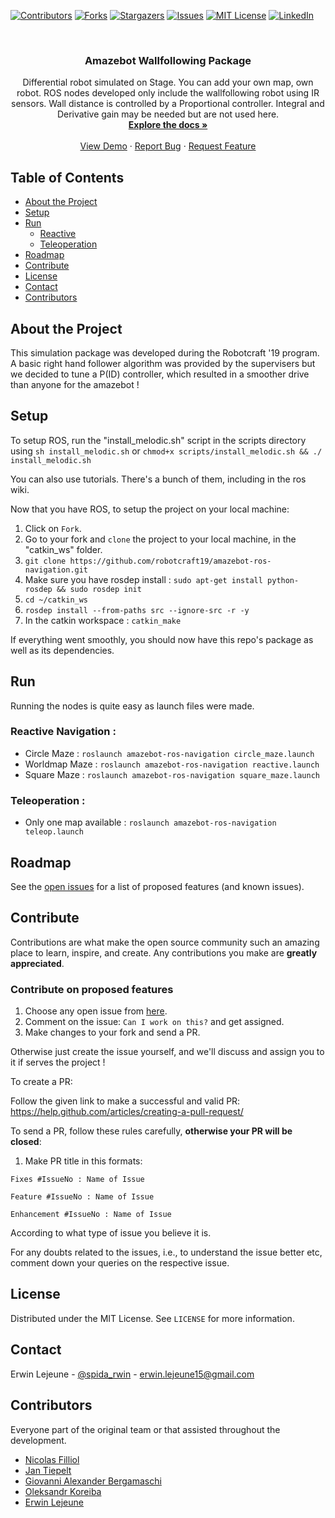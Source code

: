 [![Contributors][contributors-shield]][contributors-url]
[![Forks][forks-shield]][forks-url]
[![Stargazers][stars-shield]][stars-url]
[![Issues][issues-shield]][issues-url]
[![MIT License][license-shield]][license-url]
[![LinkedIn][linkedin-shield]][linkedin-url]

<br />
<p align="center">
  <a href="https://github.com/robotcraft19/amazebot-ros-navigation>
    <img src="https://raw.githubusercontent.com/robotcraft19/amazebot-ros-navigation/master/images/logo_amazebot.png" alt="Logo" width="100" height="100">
  </a>

  <h3 align="center">Amazebot Wallfollowing Package</h3>

  <p align="center">
    Differential robot simulated on Stage. You can add your own map, own robot. ROS nodes developed only include the wallfollowing robot using IR sensors. Wall distance is controlled by a Proportional controller. Integral and Derivative gain may be needed but are not used here.
    <br />
    <a href="https://github.com/robotcraft19/amazebot-ros-navigation"><strong>Explore the docs »</strong></a>
    <br />
    <br />
    <a href="https://github.com/robotcraft19/amazebot-ros-navigation">View Demo</a>
    ·
    <a href="https://github.com/robotcraft19/amazebot-ros-navigation/issues">Report Bug</a>
    ·
    <a href="https://github.com/robotcraft19/amazebot-ros-navigation/issues">Request Feature</a>
  </p>
</p>

## Table of Contents

* [About the Project](#about-the-project)
* [Setup](#setup)
* [Run](#run)
  * [Reactive](#reactive-navigation)
  * [Teleoperation](#teleoperation)
* [Roadmap](#roadmap)
* [Contribute](#contribute)
* [License](#license)
* [Contact](#contact)
* [Contributors](#contributors)

## About the Project

<p align="center">
  <a href="https://github.com/robotcraft19/amazebot-ros-navigation>
    <img src="https://raw.githubusercontent.com/robotcraft19/amazebot-ros-navigation/master/images/maze.png" alt="About" width="300" height="160">
  </a>
</p>

This simulation package was developed during the Robotcraft '19 program. A basic right hand follower algorithm was provided by the supervisers but we decided to tune a P(ID) controller, which resulted in a smoother drive than anyone for the amazebot ! 

## Setup

To setup ROS, run the "install_melodic.sh" script in the scripts directory using `sh install_melodic.sh` or `chmod+x scripts/install_melodic.sh && ./ install_melodic.sh`

You can also use tutorials. There's a bunch of them, including in the ros wiki.

Now that you have ROS, to setup the project on your local machine:

1. Click on `Fork`.
2. Go to your fork and `clone` the project to your local machine, in the "catkin_ws" folder.
3. `git clone https://github.com/robotcraft19/amazebot-ros-navigation.git`
4. Make sure you have rosdep install : `sudo apt-get install python-rosdep && sudo rosdep init`
5. `cd ~/catkin_ws`
6. `rosdep install --from-paths src --ignore-src -r -y`
7. In the catkin workspace : `catkin_make`

If everything went smoothly, you should now have this repo's package as well as its dependencies.

## Run

Running the nodes is quite easy as launch files were made. 

### Reactive Navigation :

- Circle Maze : `roslaunch amazebot-ros-navigation circle_maze.launch`
- Worldmap Maze : `roslaunch amazebot-ros-navigation reactive.launch`
- Square Maze : `roslaunch amazebot-ros-navigation square_maze.launch`

### Teleoperation :

- Only one map available : `roslaunch amazebot-ros-navigation teleop.launch`

## Roadmap

See the [open issues](https://github.com/robotcraft19/amazebot-ros-navigation/issues) for a list of proposed features (and known issues).

## Contribute

Contributions are what make the open source community such an amazing place to learn, inspire, and create. Any contributions you make are **greatly appreciated**.

### Contribute on proposed features

1. Choose any open issue from [here](https://github.com/robotcraft19/amazebot-ros-navigation/issues). 
2. Comment on the issue: `Can I work on this?` and get assigned.
3. Make changes to your fork and send a PR.

Otherwise just create the issue yourself, and we'll discuss and assign you to it if serves the project !

To create a PR:

Follow the given link to make a successful and valid PR: https://help.github.com/articles/creating-a-pull-request/

To send a PR, follow these rules carefully, **otherwise your PR will be closed**:

1. Make PR title in this formats: 
```
Fixes #IssueNo : Name of Issue
``` 
```
Feature #IssueNo : Name of Issue
```
```
Enhancement #IssueNo : Name of Issue
```

According to what type of issue you believe it is.

For any doubts related to the issues, i.e., to understand the issue better etc, comment down your queries on the respective issue.

## License

Distributed under the MIT License. See `LICENSE` for more information.

## Contact

Erwin Lejeune - [@spida_rwin](https://twitter.com/spida_rwin) - erwin.lejeune15@gmail.com

## Contributors

Everyone part of the original team or that assisted throughout the development.

- [Nicolas Filliol](https://github.com/nicofilliol)
- [Jan Tiepelt](https://github.com/jantiepelt)
- [Giovanni Alexander Bergamaschi](https://github.com/alexbergamaschi)
- [Oleksandr Koreiba](https://github.com/paradauz)
- [Erwin Lejeune](https://github.com/Guilyx)

[contributors-shield]: https://img.shields.io/github/contributors/robotcraft19/amazebot-ros-navigation.svg?style=flat-square
[contributors-url]: https://github.com/robotcraft19/amazebot-ros-navigation/graphs/contributors
[forks-shield]: https://img.shields.io/github/forks/robotcraft19/amazebot-ros-navigation.svg?style=flat-square
[forks-url]: https://github.com/robotcraft19/amazebot-ros-navigation/network/members
[stars-shield]: https://img.shields.io/github/stars/robotcraft19/amazebot-ros-navigation.svg?style=flat-square
[stars-url]: https://github.com/robotcraft19/amazebot-ros-navigation/stargazers
[issues-shield]: https://img.shields.io/github/issues/robotcraft19/amazebot-ros-navigation.svg?style=flat-square
[issues-url]: https://github.com/robotcraft19/amazebot-ros-navigation/issues
[license-shield]: https://img.shields.io/github/license/robotcraft19/amazebot-ros-navigation.svg?style=flat-square
[license-url]: https://github.com/robotcraft19/amazebot-ros-navigation/blob/master/LICENSE.md
[linkedin-shield]: https://img.shields.io/badge/-LinkedIn-black.svg?style=flat-square&logo=linkedin&colorB=555
[linkedin-url]: https://linkedin.com/in/erwinlejeune-lkn
